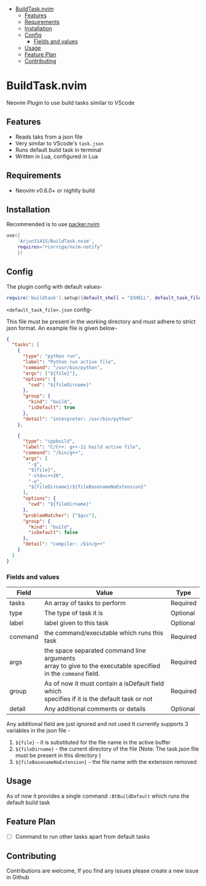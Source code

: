 - [BuildTask.nvim](#section-id-1)
  - [Features](#section-id-5)
  - [Requirements](#section-id-12)
  - [Installation](#section-id-16)
  - [Config](#section-id-27)
    - [Fields and values](#section-id-84)
  - [Usage](#section-id-103)
  - [Feature Plan](#section-id-107)
  - [Contributing](#section-id-111)
  


<div id='section-id-1'/>

# BuildTask.nvim

Neovim Plugin to use build tasks similar to VScode

<div id='section-id-5'/>

## Features

- Reads taks from a json file
- Very similar to VScode's `task.json`
- Runs default build task in terminal
- Written in Lua, configured in Lua

<div id='section-id-12'/>

## Requirements

- Neovim v0.6.0+ or nightly build

<div id='section-id-16'/>

## Installation

Recommended is to use [packer.nvim](https://github.com/wbthomason/packer.nvim)

```lua
use({
    'Arjun31415/BuildTask.nvim',
    requires="rcarriga/nvim-notify"
    })
```

<div id='section-id-27'/>

## Config

The plugin config with default values-

```lua
require('buildtask').setup({default_shell = "$SHELL", default_task_file="task.json"})

```

`<default_task_file>.json` config-

This file must be present in the working directory and must adhere to strict json format.
An example file is given below-

```json
{
  "tasks": [
    {
      "type": "python run",
      "label": "Python run active file",
      "command": "/usr/bin/python",
      "args": ["${file}"],
      "options": {
        "cwd": "${fileDirname}"
      },
      "group": {
        "kind": "build",
        "isDefault": true
      },
      "detail": "interpreter: /usr/bin/python"
    },

    {
      "type": "cppbuild",
      "label": "C/C++: g++-11 build active file",
      "command": "/bin/g++",
      "args": [
        "-g",
        "${file}",
        "-std=c++20",
        "-o",
        "${fileDirname}/${fileBasenameNoExtension}"
      ],
      "options": {
        "cwd": "${fileDirname}"
      },
      "problemMatcher": ["$gcc"],
      "group": {
        "kind": "build",
        "isDefault": false
      },
      "detail": "compiler: /bin/g++"
    }
  ]
}
```

<div id='section-id-84'/>

### Fields and values

| Field   | Value                                                                                                                  | Type     |
| ------- | ---------------------------------------------------------------------------------------------------------------------- | -------- |
| tasks   | An array of tasks to perform                                                                                           | Required |
| type    | The type of task it is                                                                                                 | Optional |
| label   | label given to this task                                                                                               | Optional |
| command | the command/executable which runs this task                                                                            | Required |
| args    | the space separated command line arguments <br> array to give to the executable specified <br> in the `command` field. | Required |
| group   | As of now it must contain a isDefault field which <br> specifies if it is the default task or not                      | Required |
| detail  | Any additional comments or details                                                                                     | Optional |

Any additional field are just ignored and not used
It currently supports 3 variables in the json file -

1. `${file}` - it is substituted for the file name in the active buffer
2. `${fileDirname}` - the current directory of the file (Note: The task.json file must be present in this directory )
3. `${fileBasenameNoExtension}` - the file name with the extension removed

<div id='section-id-103'/>

## Usage

As of now it provides a single command `:BtBuildDefault` which runs the default build task

<div id='section-id-107'/>

## Feature Plan

- [ ] Command to run other tasks apart from default tasks

<div id='section-id-111'/>

## Contributing

Contributions are welcome, If you find any issues please create a new issue in Github
